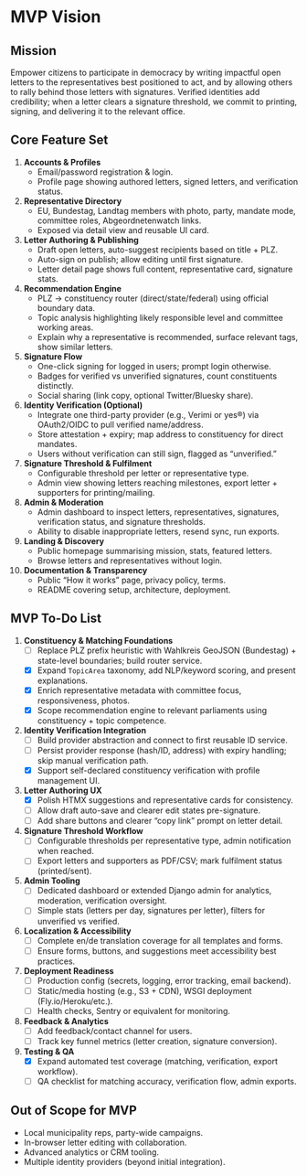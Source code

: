 # MVP Vision

## Mission
Empower citizens to participate in democracy by writing impactful open letters to the representatives best positioned to act, and by allowing others to rally behind those letters with signatures. Verified identities add credibility; when a letter clears a signature threshold, we commit to printing, signing, and delivering it to the relevant office.

## Core Feature Set
1. **Accounts & Profiles**
   - Email/password registration & login.
   - Profile page showing authored letters, signed letters, and verification status.
2. **Representative Directory**
   - EU, Bundestag, Landtag members with photo, party, mandate mode, committee roles, Abgeordnetenwatch links.
   - Exposed via detail view and reusable UI card.
3. **Letter Authoring & Publishing**
   - Draft open letters, auto-suggest recipients based on title + PLZ.
   - Auto-sign on publish; allow editing until first signature.
   - Letter detail page shows full content, representative card, signature stats.
4. **Recommendation Engine**
   - PLZ → constituency router (direct/state/federal) using official boundary data.
   - Topic analysis highlighting likely responsible level and committee working areas.
   - Explain why a representative is recommended, surface relevant tags, show similar letters.
5. **Signature Flow**
   - One-click signing for logged in users; prompt login otherwise.
   - Badges for verified vs unverified signatures, count constituents distinctly.
   - Social sharing (link copy, optional Twitter/Bluesky share).
6. **Identity Verification (Optional)**
   - Integrate one third-party provider (e.g., Verimi or yes®) via OAuth2/OIDC to pull verified name/address.
   - Store attestation + expiry; map address to constituency for direct mandates.
   - Users without verification can still sign, flagged as “unverified.”
7. **Signature Threshold & Fulfilment**
   - Configurable threshold per letter or representative type.
   - Admin view showing letters reaching milestones, export letter + supporters for printing/mailing.
8. **Admin & Moderation**
   - Admin dashboard to inspect letters, representatives, signatures, verification status, and signature thresholds.
   - Ability to disable inappropriate letters, resend sync, run exports.
9. **Landing & Discovery**
   - Public homepage summarising mission, stats, featured letters.
   - Browse letters and representatives without login.
10. **Documentation & Transparency**
    - Public “How it works” page, privacy policy, terms.
    - README covering setup, architecture, deployment.

## MVP To-Do List
1. **Constituency & Matching Foundations**
   - [ ] Replace PLZ prefix heuristic with Wahlkreis GeoJSON (Bundestag) + state-level boundaries; build router service.
   - [x] Expand `TopicArea` taxonomy, add NLP/keyword scoring, and present explanations.
   - [x] Enrich representative metadata with committee focus, responsiveness, photos.
   - [x] Scope recommendation engine to relevant parliaments using constituency + topic competence.
2. **Identity Verification Integration**
   - [ ] Build provider abstraction and connect to first reusable ID service.
   - [ ] Persist provider response (hash/ID, address) with expiry handling; skip manual verification path.
   - [x] Support self-declared constituency verification with profile management UI.
3. **Letter Authoring UX**
   - [x] Polish HTMX suggestions and representative cards for consistency.
   - [ ] Allow draft auto-save and clearer edit states pre-signature.
   - [ ] Add share buttons and clearer “copy link” prompt on letter detail.
4. **Signature Threshold Workflow**
   - [ ] Configurable thresholds per representative type, admin notification when reached.
   - [ ] Export letters and supporters as PDF/CSV; mark fulfilment status (printed/sent).
5. **Admin Tooling**
   - [ ] Dedicated dashboard or extended Django admin for analytics, moderation, verification oversight.
   - [ ] Simple stats (letters per day, signatures per letter), filters for unverified vs verified.
6. **Localization & Accessibility**
   - [ ] Complete en/de translation coverage for all templates and forms.
   - [ ] Ensure forms, buttons, and suggestions meet accessibility best practices.
7. **Deployment Readiness**
   - [ ] Production config (secrets, logging, error tracking, email backend).
   - [ ] Static/media hosting (e.g., S3 + CDN), WSGI deployment (Fly.io/Heroku/etc.).
   - [ ] Health checks, Sentry or equivalent for monitoring.
8. **Feedback & Analytics**
   - [ ] Add feedback/contact channel for users.
   - [ ] Track key funnel metrics (letter creation, signature conversion).
9. **Testing & QA**
   - [x] Expand automated test coverage (matching, verification, export workflow).
   - [ ] QA checklist for matching accuracy, verification flow, admin exports.

## Out of Scope for MVP
- Local municipality reps, party-wide campaigns.
- In-browser letter editing with collaboration.
- Advanced analytics or CRM tooling.
- Multiple identity providers (beyond initial integration).
